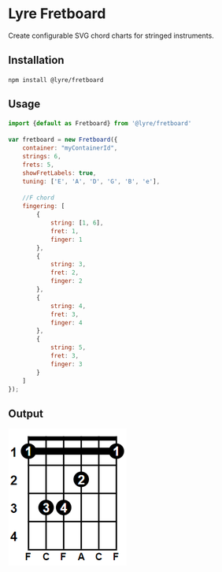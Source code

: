# Lyre Fretboard

Create configurable SVG chord charts for stringed instruments.

## Installation

`npm install @lyre/fretboard`

## Usage

```javascript
import {default as Fretboard} from '@lyre/fretboard'

var fretboard = new Fretboard({
    container: "myContainerId",
    strings: 6,
    frets: 5,
    showFretLabels: true,
    tuning: ['E', 'A', 'D', 'G', 'B', 'e'],

    //F chord
    fingering: [
        {
            string: [1, 6],
            fret: 1,
            finger: 1
        },
        {
            string: 3,
            fret: 2,
            finger: 2
        },
        {
            string: 4,
            fret: 3,
            finger: 4
        },
        {
            string: 5,
            fret: 3,
            finger: 3
        } 
    ]
});
```

## Output

![Example code output](https://github.com/Attibee/Lyre-Fretboard/blob/assets/fretboard_example.png?raw=true)
